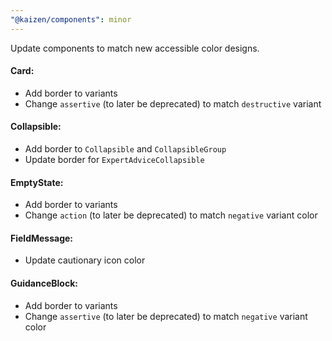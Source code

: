 ```yaml
---
"@kaizen/components": minor
---
```


Update components to match new accessible color designs.

#### Card:
- Add border to variants
- Change `assertive` (to later be deprecated) to match `destructive` variant

#### Collapsible:
- Add border to `Collapsible` and `CollapsibleGroup`
- Update border for `ExpertAdviceCollapsible`

#### EmptyState:
- Add border to variants
- Change `action` (to later be deprecated) to match `negative` variant color

#### FieldMessage:
- Update cautionary icon color

#### GuidanceBlock:
- Add border to variants
- Change `assertive` (to later be deprecated) to match `negative` variant color

